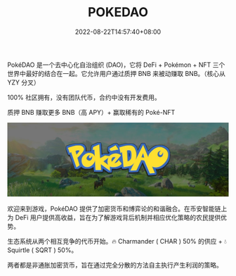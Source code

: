 ﻿---
title: "POKEDAO"
description: "PokéDAO 是一个去中心化自治组织 (DAO)，它将 DeFi + Pokémon + NFT 三个世界中最好的结合在一起。它允许用户通过质押 BNB 来被动赚取 BNB。"
date: 2022-08-22T14:57:40+08:00
lastmod: 2022-08-22T14:57:40+08:00
draft: false
authors: ["Simon"]
featuredImage: "pokedao.png"
tags: ["DeFi","POKEDAO"]
categories: ["nfts"]
nfts: ["DeFi"]
blockchain: "BSC"
website: "https://pokedao.finance/"
twitter: "https://twitter.com/PokeDAO_BSC"
discord: ""
telegram: "https://t.me/PokeDAO_BSC"
github: "https://github.com/PokeDAO/"
youtube: ""
twitch: ""
facebook: ""
instagram: ""
reddit: ""
medium: ""
steam: ""
gitbook: ""
googleplay: ""
appstore: ""
status: "Live"
weight: 
lightgallery: true
toc: true
pinned: false
recommend: false
recommend1: false
---
PokéDAO 是一个去中心化自治组织 (DAO)，它将 DeFi + Pokémon + NFT 三个世界中最好的结合在一起。它允许用户通过质押 BNB 来被动赚取 BNB。（核心从 YZY 分叉）

100% 社区拥有，没有团队代币，合约中没有开发费用。

质押 BNB 赚取更多 BNB（高 APY）+ 赢取稀有的 Poké-NFT

![配图](10803652060.jpg)

欢迎来到游戏，PokéDAO 提供了加密货币和博弈论的和谐融合。在币安智能链上为 DeFi 用户提供高收益，旨在为了解游戏背后机制并相应优化策略的农民提供优势。

生态系统从两个相互竞争的代币开始。🔥 Charmander ( CHAR ) 50% 的供应 + 💧 Squirtle ( SQRT ) 50%。

两者都是非通胀加密货币，旨在通过完全分散的方法自主执行产生利润的策略。